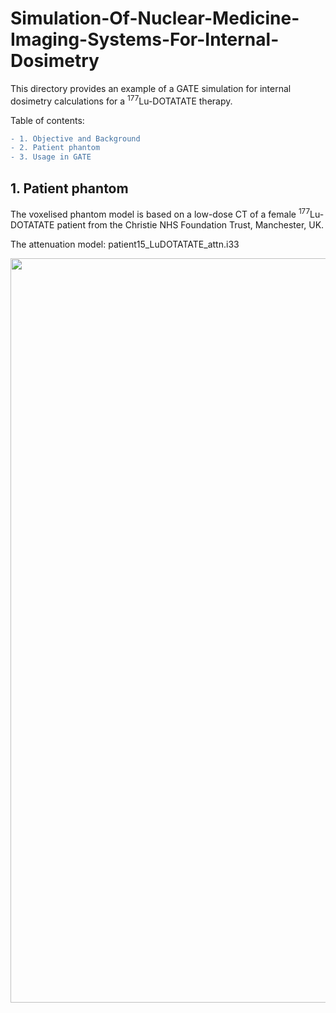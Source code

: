# Simulation-Of-Nuclear-Medicine-Imaging-Systems-For-Internal-Dosimetry

This directory provides an example of a GATE simulation for internal dosimetry calculations for a <sup>177</sup>Lu-DOTATATE therapy. 

Table of contents:
```diff
- 1. Objective and Background
- 2. Patient phantom
- 3. Usage in GATE
```

## 1. Patient phantom

The voxelised phantom model is based on a low-dose CT of a female <sup>177</sup>Lu-DOTATATE patient from the Christie NHS Foundation Trust, Manchester, UK. 

The attenuation model: patient15_LuDOTATATE_attn.i33

<p align="center">
  <img width="1191" alt="Patient phantom" src="![image](https://github.com/BenAuer2021/Simulation-Of-Nuclear-Medicine-Imaging-Systems-For-Internal-Dosimetry/assets/55833314/e43b2999-01c7-49e3-901e-e0a3b455e4b5)"
</p>
